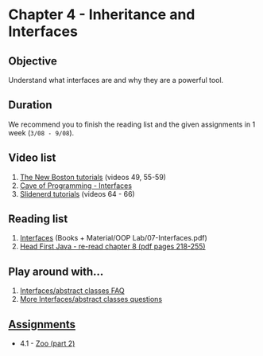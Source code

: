 # Chapter 4 - Inheritance and Interfaces

## Objective
Understand what interfaces are and why they are a powerful tool.

## Duration
We recommend you to finish the reading list and the given assignments in 1 week (`3/08 - 9/08`).

## Video list
1. [The New Boston tutorials](https://www.youtube.com/watch?v=0xw06loTm1k&index=55&list=PLFE2CE09D83EE3E28) (videos 49, 55-59)
2. [Cave of Programming - Interfaces](https://www.youtube.com/watch?v=UumX4mQKQlA)
3. [Slidenerd tutorials](https://www.youtube.com/watch?v=DDC2KJnN8B8&index=64&list=PLonJJ3BVjZW6_q8gh7XoLUIhRIyBcYJLP) (videos 64 - 66)


## Reading list
1. [Interfaces](https://github.com/JavaSummer/JavaMainRepo/blob/master/Books%20%2B%20Material/OOP%20Lab/07-Interfaces.pdf) (Books + Material/OOP Lab/07-Interfaces.pdf)
2. [Head First Java - re-read chapter 8  (pdf pages 218-255)](http://it-ebooks.info/book/3214/)

## Play around with...
1. [Interfaces/abstract classes FAQ](http://javarevisited.blogspot.ro/2013/04/10-abstract-class-and-interface-interview-question-java-answers.html)
2. [More Interfaces/abstract classes questions](http://interview-questions-java.com/abstract-class-interface.htm)


## [Assignments](https://github.com/JavaSummer/JavaMainRepo/tree/master/Content/Chapter%204%20-%20Inheritance%20and%20Interfaces/Assignments)
- 4.1 - [Zoo (part 2)](https://github.com/OOP-2015-Sem1/OOP-2015/blob/master/Java/Content/Chapter%204%20-%20Inheritance%20and%20Interfaces/Assignments/Zoo%20(part%202).pdf)